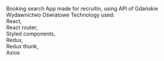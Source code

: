 Booking search App made for recruitin, using API of Gdańskie Wydawnictwo Oświatowe
Technology used:<br>
React,<br>
React router,<br>
Styled components,<br>
Redux,<br>
Redux thunk,<br>
Axios

